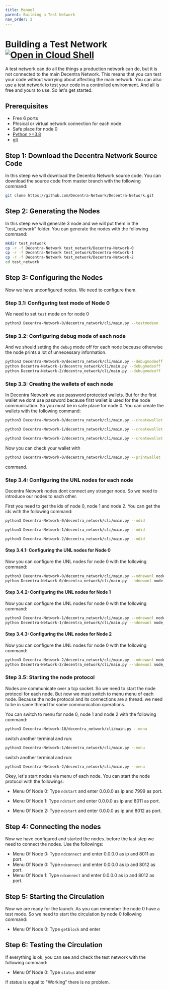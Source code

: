 ```yaml
---
title: Manuel
parent: Building a Test Network
nav_order: 2
---
```


# Building a Test Network [![Open in Cloud Shell](https://img.shields.io/badge/Open%20in%20Cloud%20Shell-Tutorial-5ec205)](https://ssh.cloud.google.com/cloudshell/open?shellonly=true&cloudshell_git_repo=https://github.com/Decentra-Network/Decentra-Network&cloudshell_tutorial=docs/building_test_network/manuel.md)

A test network can do all the things a production network can do, but it is not connected to the main Decentra Network. This means that you can test your code without worrying about affecting the main network. You can also use a test network to test your code in a controlled environment. And all is free and yours to use. So let's get started.

## Prerequisites

- Free 6 ports
- Phisical or virtual network connection for each node
- Safe place for node 0
- [Python >=3.8](https://www.python.org/downloads/)
- [git](https://git-scm.com/downloads)

## Step 1: Download the Decentra Network Source Code

In this steep we will download the Decentra Network source code. You can download the source code from master branch with the following command:

```bash
git clone https://github.com/Decentra-Network/Decentra-Network.git
```

## Step 2: Generating the Nodes

In this steep we will generate 3 node and we will put them in the "test_network" folder. You can generate the nodes with the following command:

```bash
mkdir test_network
cp -r -f Decentra-Network test_network/Decentra-Network-0
cp -r -f Decentra-Network test_network/Decentra-Network-1
cp -r -f Decentra-Network test_network/Decentra-Network-2
cd test_network
```

## Step 3: Configuring the Nodes

Now we have unconfigured nodes. We need to configure them.

### Step 3.1: Configuring test mode of Node 0

We need to set `test` mode on for node 0

```bash
python3 Decentra-Network-0/decentra_network/cli/main.py --testmodeon
```

### Step 3.2: Configuring debug mode of each node

And we should setting the `debug` mode off for each node because otherwise the node prints a lot of unnecessary information.

```bash
python3 Decentra-Network-0/decentra_network/cli/main.py --debugmodeoff
python Decentra-Network-1/decentra_network/cli/main.py --debugmodeoff
python Decentra-Network-2/decentra_network/cli/main.py --debugmodeoff
```

### Step 3.3: Creating the wallets of each node

In Decentra Network we use password protected wallets. But for the first wallet we dont use password because first wallet is used for the node communication. So you must be in safe place for node 0. You can create the wallets with the following command:

```bash
python3 Decentra-Network-0/decentra_network/cli/main.py --createwallet password
```

```bash
python3 Decentra-Network-1/decentra_network/cli/main.py --createwallet password
```

```bash
python3 Decentra-Network-2/decentra_network/cli/main.py --createwallet password
```

Now you can check your wallet with

```bash
python3 Decentra-Network-0/decentra_network/cli/main.py --printwallet
```

command.

### Step 3.4: Configuring the UNL nodes for each node

Decentra Network nodes dont connect any stranger node. So we need to introduce our nodes to each other.

First you need to get the ids of node 0, node 1 and node 2. You can get the ids with the following command:

```bash
python3 Decentra-Network-0/decentra_network/cli/main.py --ndid
```

```bash
python3 Decentra-Network-1/decentra_network/cli/main.py --ndid
```

```bash
python3 Decentra-Network-2/decentra_network/cli/main.py --ndid
```

#### Step 3.4.1: Configuring the UNL nodes for Node 0

Now you can configure the UNL nodes for node 0 with the following command:

```bash
python3 Decentra-Network-0/decentra_network/cli/main.py --ndnewunl node_1_id
python Decentra-Network-0/decentra_network/cli/main.py --ndnewunl node_2_id
```

#### Step 3.4.2: Configuring the UNL nodes for Node 1

Now you can configure the UNL nodes for node 0 with the following command:

```bash
python3 Decentra-Network-1/decentra_network/cli/main.py --ndnewunl node_0_id
python Decentra-Network-1/decentra_network/cli/main.py --ndnewunl node_2_id
```

#### Step 3.4.3: Configuring the UNL nodes for Node 2

Now you can configure the UNL nodes for node 0 with the following command:

```bash
python3 Decentra-Network-2/decentra_network/cli/main.py --ndnewunl node_0_id
python Decentra-Network-2/decentra_network/cli/main.py --ndnewunl node_1_id
```

### Step 3.5: Starting the node protocol

Nodes are communicate over a tcp socket. So we need to start the node protocol for each node. But now we must switch to menu menu of each node. Because the node protocol and its connections are a thread. we need to be in same thread for some communication operations.

You can switch to menu for node 0, node 1 and node 2 with the following command:

```bash
python3 Decentra-Network-10/decentra_network/cli/main.py --menu
```

switch another terminal and run:

```bash
python3 Decentra-Network-1/decentra_network/cli/main.py --menu
```

switch another terminal and run:

```bash
python3 Decentra-Network-2/decentra_network/cli/main.py --menu
```

Okey, let's start nodes via menu of each node. You can start the node protocol with the followings:

- Menu Of Node 0:
  Type `ndstart` and enter 0.0.0.0 as ip and 7999 as port.

- Menu Of Node 1:
  Type `ndstart` and enter 0.0.0.0 as ip and 8011 as port.

- Menu Of Node 2:
  Type `ndstart` and enter 0.0.0.0 as ip and 8012 as port.

## Step 4: Connecting the nodes

Now we have configured and started the nodes. before the last step we need to connect the nodes. Use the followings:

- Menu Of Node 0:
  Type `ndconnect` and enter 0.0.0.0 as ip and 8011 as port.
- Menu Of Node 0:
  Type `ndconnect` and enter 0.0.0.0 as ip and 8012 as port.
- Menu Of Node 1:
  Type `ndconnect` and enter 0.0.0.0 as ip and 8012 as port.

## Step 5: Starting the Circulation

Now we are ready for the launch. As you can remember the node 0 have a test mode. So we need to start the circulation by node 0 following command:

- Menu Of Node 0:
  Type `getblock` and enter

## Step 6: Testing the Circulation

If everything is ok, you can see and check the test network with the following command:

- Menu Of Node 0:
  Type `status` and enter

If status is equal to "Working" there is no problem.
